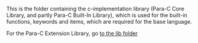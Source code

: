 This is the folder containing the c-implementation library (Para-C Core Library, 
and partly Para-C Built-In Library), which is used for the built-in functions, 
keywords and items, which are required for the base language.

For the Para-C Extension Library, go [to the lib folder](https://github.com/Para-C/Para-C/tree/dev/lib)